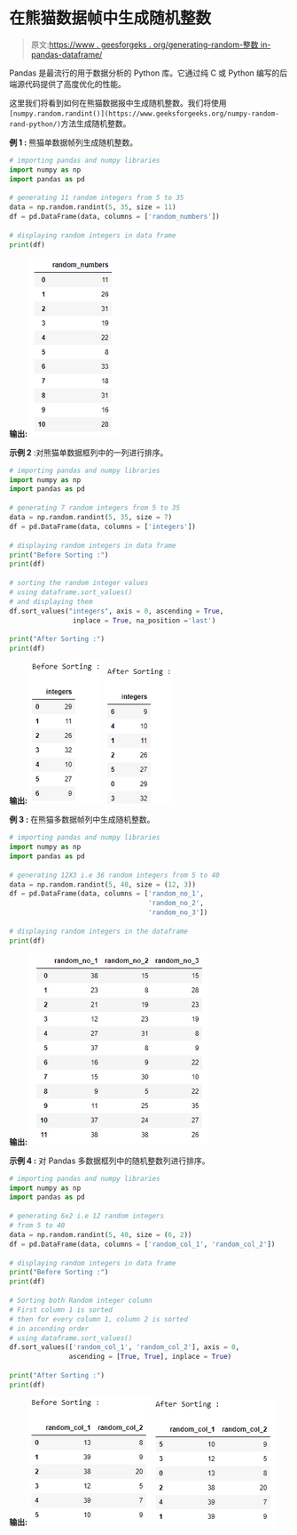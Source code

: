 # 在熊猫数据帧中生成随机整数

> 原文:[https://www . geesforgeks . org/generating-random-整数 in-pandas-dataframe/](https://www.geeksforgeeks.org/generating-random-integers-in-pandas-dataframe/)

Pandas 是最流行的用于数据分析的 Python 库。它通过纯 C 或 Python 编写的后端源代码提供了高度优化的性能。

这里我们将看到如何在熊猫数据报中生成随机整数。我们将使用`[numpy.random.randint()](https://www.geeksforgeeks.org/numpy-random-rand-python/)`方法生成随机整数。

**例 1 :** 熊猫单数据帧列生成随机整数。

```py
# importing pandas and numpy libraries
import numpy as np
import pandas as pd

# generating 11 random integers from 5 to 35 
data = np.random.randint(5, 35, size = 11)
df = pd.DataFrame(data, columns = ['random_numbers'])

# displaying random integers in data frame
print(df)
```

**输出:**
![](img/ace73a8e3532139d555bc6031c6b57e9.png)

**示例 2** :对熊猫单数据框列中的一列进行排序。

```py
# importing pandas and numpy libraries
import numpy as np
import pandas as pd

# generating 7 random integers from 5 to 35 
data = np.random.randint(5, 35, size = 7)
df = pd.DataFrame(data, columns = ['integers'])

# displaying random integers in data frame
print("Before Sorting :")
print(df)

# sorting the random integer values 
# using dataframe.sort_values()
# and displaying them 
df.sort_values("integers", axis = 0, ascending = True, 
                inplace = True, na_position ='last')

print("After Sorting :")
print(df)
```

**输出:**
![](img/055b107b6f86cd45cf033fa18461b0a5.png)
![](img/76037b41f2731f4cc686ba6c66fc96ff.png)

**例 3 :** 在熊猫多数据帧列中生成随机整数。

```py
# importing pandas and numpy libraries
import numpy as np
import pandas as pd

# generating 12X3 i.e 36 random integers from 5 to 40 
data = np.random.randint(5, 40, size = (12, 3))
df = pd.DataFrame(data, columns = ['random_no_1',
                                   'random_no_2',
                                   'random_no_3'])

# displaying random integers in the dataframe 
print(df)
```

**输出:**
![](img/9d9ad0225949b23fc8faa5a0e5dc7727.png)

**示例 4 :** 对 Pandas 多数据框列中的随机整数列进行排序。

```py
# importing pandas and numpy libraries
import numpy as np
import pandas as pd

# generating 6x2 i.e 12 random integers
# from 5 to 40 
data = np.random.randint(5, 40, size = (6, 2))
df = pd.DataFrame(data, columns = ['random_col_1', 'random_col_2'])

# displaying random integers in data frame 
print("Before Sorting :")
print(df)

# Sorting both Random integer column 
# First column 1 is sorted 
# then for every column 1, column 2 is sorted 
# in ascending order
# using dataframe.sort_values()
df.sort_values(['random_col_1', 'random_col_2'], axis = 0, 
               ascending = [True, True], inplace = True)

print("After Sorting :")
print(df)
```

**输出:**
![](img/49c592547fc0b8474ed31c5c2cfbed89.png)
![](img/8505738021d27953804c34af809f459b.png)